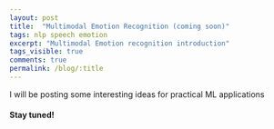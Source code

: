 ```yaml
---
layout: post
title:  "Multimodal Emotion Recognition (coming soon)"
tags: nlp speech emotion
excerpt: "Multimodal Emotion recognition introduction"
tags_visible: true
comments: true
permalink: /blog/:title
---
```


I will be posting some interesting ideas for practical ML applications

#### **Stay tuned!** 
